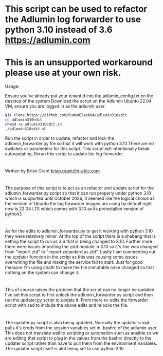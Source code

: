 # This script can be used to refactor the Adlumin log forwarder to use python 3.10 instead of 3.6 https://adlumin.com
# This is an unsupported workaround please use at your own risk. 
Usage: 

Ensure you've already put your tenantid into the adlumin_config.txt on the desktop of the system
Download the script on the Adlumin Ubuntu 22.04 VM, ensure you are logged in as the adlumin user.
~~~ bash
git clone https://github.com/RumenBlack84/adlumin310edit
cd adlumin310edit
chmod +x adlumin310edit.sh
./adlumin310edit.sh
~~~
Run the script in order to update, refactor and lock the adlumin_forwarder.py file so that it will work with python 3.10
There are no switches or parameters for this script. This script will intentionally break autoupdating. Rerun this script to update the log forwarder.
#
Written by Brian Grant
brian.grant@n-able.com
# 
The purpose of this script is to act as an refactor and update script 
for the adlumin_forwarder.py script so that it can run properly under 
python 3.10 which is supported until October 2026, it seemed like the
logical choice as the version of Ubuntu the log forwarder images are 
using by default right now is 22.04 LTS which comes with 3.10 as its
preinstalled version of python3.
#
As for the edits to adlumin_forwarder.py to get it working with python
3.10 they were relatively minor. At the top of the script there is a 
shebang that is setting the script to run as 3.6 that is being changed
to 3.10. Further more there were issues importing the zstd module in
3.10 so it's line was changed from "import ztd" to "import zstandard as ztd".
Lastly I am commenting out the updater function in the script as this was 
causing some issues overwriting the file and making the service fail to start.
Just for good measure I'm using chattr to make the file immutable once changed
so that nothing on the system can change it.
#
This of course raises the problem that the script can no longer be updated.
I've set this script to first unlock the adlumin_forwarder.py script and then
run the updater.py script to update it. From there re-edits the forwarder script
with sed to include the above edits and relocks the file.
# 
The updater.py script is also being updated. Normally the updater script pulls it's 
creds from the session variables set in .bashrc of the adlumin user. This does not 
translate well to scripting or automation such as ansible so we are editing that script
to plug in the values from the bashrc directly to the updater script rather than have 
to pull them from the environment variables. The updater script itself is alot being
set to use python 3.10
